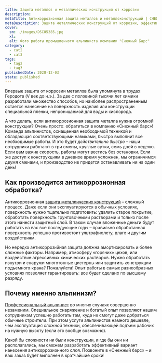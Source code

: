 ```yaml
---
title: Защита металлов и металлических конструкций от коррозии
description: 
metaTitle: Антикоррозионная защита металлов и металлоконструкций | СНЕЖНЫЙ БАРС
metaDescription: Защита металлических конструкций от коррозии, эффективная антикоррозийная защита металлов ☎+38 (096)555-30-92 от компании "Снежный Барс"
cover:
  sm: ./images/DSC05385.jpg
  xl: 
  alt: Фото работы промышленного альпиниста компании "Снежный Барс"
category:
  - cat2
  - cat3
tags:
  - tag2
  - tag3
publishedDate: 2020-12-03
state: published    
---
```

Впервые защита от коррозии металлов была упомянута в трудах Геродота (V век до н.э.). За две с половиной тысячи лет химики разработали множество способов, но наиболее распространенным остается нанесение на поверхность изделия или конструкции специальной пленки, непроницаемой для воды и кислорода.

А что делать, если антикоррозионная защита металла нужна огромной конструкции? Очень просто: обратиться в компанию «Снежный барс»! Команда альпинистов, оснащенная необходимой техникой и обладающая соответствующими навыками, быстро выполнит все необходимые работы. И это будет _действительно быстро_ – наши сотрудники работают в три смены, круглые сутки, семь дней в неделю. Если вам важна скорость, работы могут вестись без остановки. Если же доступ к конструкциям в дневное время усложнен, мы ограничимся двумя сменами, и производство не придется останавливать ни на один день!

## Как производится антикоррозионная обработка?

Антикоррозионная [защита металлических конструкций](/pokraska-metalla) – сложный процесс. Даже если они эксплуатируются в обычных условиях, поверхность нужно тщательно подготовить: удалить старое покрытие, обработать поверхность грунтовочными растворами и только после этого нанести защитный слой. В таком случае вложенные деньги будут работать на вас все последующие годы – правильно обработанная поверхность успешно противостоит ультрафиолету, влаге и другим воздействиям.

Но нередко антикоррозийная защита должна амортизировать и более сложные факторы. Например, атмосферу «горячих» цехов, или воздействие агрессивных химических растворов. Нужно обработать изнутри и снаружи многотонные цистерны или защитить конструкции подъемного крана? Пожалуйста! Опыт работы в самых разнообразных условиях позволяет гарантировать: все будет сделано по высшему разряду.

## Почему именно альпинизм?

[Профессиональный альпинист](/) во многих случаях совершенно незаменим. Специальное снаряжение и богатый опыт позволяют нашим сотрудникам успешно работать там, куда не смогут даже добраться обычные строители. При этом услуги альпинистов намного дешевле, чем эксплуатация сложной техники, обеспечивающей подъем рабочих на нужную высоту (если это вообще возможно).

Какой бы сложности ни были конструкции, и где бы они ни располагались, мы сможем разработать эффективный вариант нанесения антикоррозионного слоя. Позвоните в «Снежный барс» – и ваш заказ будет выполнен в кратчайшие сроки!
